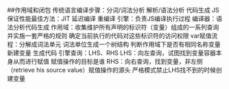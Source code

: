 ##作用域和闭包
  传统语言编译步骤：分词/词法分析 解析/语法分析 代码生成
  JS保证性能最佳方法：JIT 延迟编译 重编译
  引擎：负责JS编译执行过程
  编译器：语法分析代码生成
  作用域：收集维护所有声明的标识符（变量）组成的一系列查询 并实施一套严格的规则 确定当前执行的代码对这些标识符的访问权限
  var赋值流程：分解成词法单元 词法单位生成一个树结构 判断作用域下是否有相同名称变量 新建变量 生成代码
  引擎查询：LHS、RHS
  LHS：向左查询，试图找到变量容器本身从而进行赋值 赋值操作的目标是谁
  RHS：向右查询，找到变量，非左侧（retrieve his source value）赋值操作的源头
  严格模式禁止LHS找不到的时候创建变量